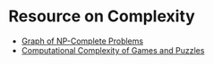 # Resource on Complexity

- [Graph of NP-Complete Problems](https://adriann.github.io/npc/npc.html)
- [Computational Complexity of Games and Puzzles](https://www.ics.uci.edu/~eppstein/cgt/hard.html)
